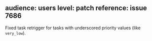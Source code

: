 audience: users
level: patch
reference: issue 7686
---

Fixed task retrigger for tasks with underscored priority values (like `very_low`).
